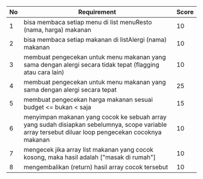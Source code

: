 | No | Requirement | Score |
|-|-|-|
| 1 | bisa membaca setiap menu di list menuResto (nama, harga) makanan | 10 |
| 2 | bisa membaca setiap makanan di listAlergi (nama) makanan | 10 |
| 3 | membuat pengecekan untuk menu makanan yang sama dengan alergi secara tidak tepat (flagging atau cara lain) | 10 |
| 4 | membuat pengecekan untuk menu makanan yang sama dengan alergi secara tepat | 25 |
| 5 | membuat pengecekan harga makanan sesuai budget <= bukan < saja | 15 |
| 6 | menyimpan makanan yang cocok ke sebuah array yang sudah disiapkan sebelumnya, scope variable array tersebut diluar loop pengecekan cocoknya makanan | 10 |
| 7 | mengecek jika array list makanan yang cocok kosong, maka hasil adalah ["masak di rumah"] | 10 |
| 8 | mengembalikan (return) hasil array cocok tersebut | 10 |